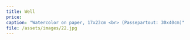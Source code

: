 ```yaml
---
title: Well
price:
caption: "Watercolor on paper, 17x23cm <br> (Passepartout: 30x40cm)" 
file: /assets/images/22.jpg
---
```

